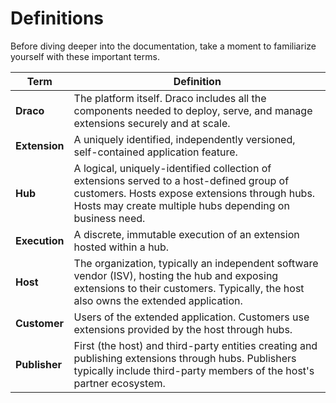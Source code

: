 # Definitions

Before diving deeper into the documentation, take a moment to familiarize yourself with these important terms.



Term         | Definition 
--- | ---
**Draco** | The platform itself. Draco includes all the components needed to deploy, serve, and manage extensions securely and at scale.
**Extension** | A uniquely identified, independently versioned, self-contained application feature.
**Hub** | A logical, uniquely-identified collection of extensions served to a host-defined group of customers. Hosts expose extensions through hubs. Hosts may create multiple hubs depending on business need.
**Execution** | A discrete, immutable execution of an extension hosted within a hub.
**Host** | The organization, typically an independent software vendor (ISV), hosting the hub and exposing extensions to their customers. Typically, the host also owns the extended application.
**Customer** | Users of the extended application. Customers use extensions provided by the host through hubs.
**Publisher** | First (the host) and third-party entities creating and publishing extensions through hubs. Publishers typically include third-party members of the host's partner ecosystem.



